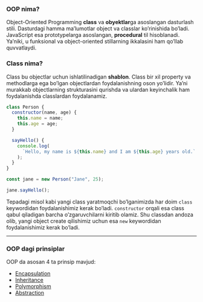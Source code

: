 ### OOP nima?

Object-Oriented Programming **class** va **obyektlar**ga asoslangan dasturlash stili. Dasturdagi hamma ma’lumotlar object va classlar ko’rinishida bo’ladi. JavaScript esa prototypelarga asoslangan, **procedural** til hisoblanadi. Ya’niki, u funksional va object-oriented stillarning ikkalasini ham qo’llab quvvatlaydi.

### Class nima?

Class bu objectlar uchun ishlatilinadigan **shablon**. Class bir xil property va methodlarga ega bo’lgan objectlardan foydalanishning oson yo’lidir. Ya’ni murakkab objectlarning strukturasini qurishda va ulardan keyinchalik ham foydalanishda classlardan foydalanamiz.

```javascript
class Person {
  constructor(name, age) {
    this.name = name;
    this.age = age;
  }

  sayHello() {
    console.log(
      `Hello, my name is ${this.name} and I am ${this.age} years old.`
    );
  }
}

const jane = new Person("Jane", 25);

jane.sayHello();
```

Tepadagi misol kabi yangi class yaratmoqchi bo’lganimizda har doim `class` keywordidan foydalanishimiz kerak bo’ladi. `constructor` orqali esa class qabul qiladigan barcha o’zgaruvchilarni kiritib olamiz. Shu classdan andoza olib, yangi object create qilishimiz uchun esa `new` keywordidan foydalanishimiz kerak bo’ladi.

<hr>

### OOP dagi prinsiplar

OOP da asosan 4 ta prinsip mavjud:

<ul>
    <li><a href="./encapsulation/README.md">Encapsulation</a></li>
    <li><a href="./inheritance/README.md">Inheritance</a></li>
    <li><a href="#">Polymorphism</a></li>
    <li><a href="#">Abstraction</a></li>
</ul>
